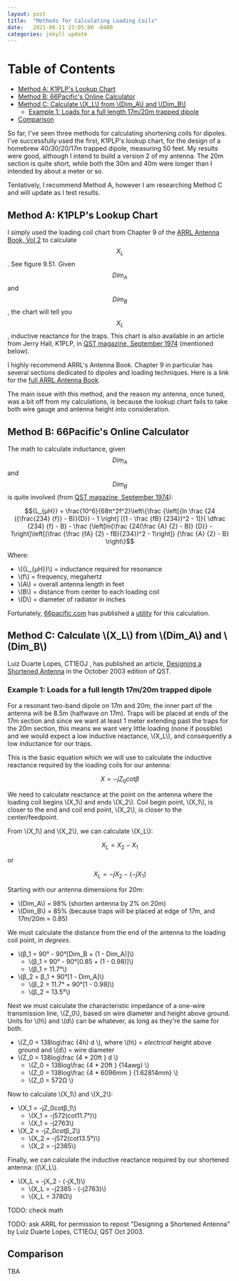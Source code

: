 ```yaml
---
layout: post
title:  "Methods for Calculating Loading Coils"
date:   2021-06-11 23:05:00 -0400
categories: jekyll update
---
```


<script src="https://polyfill.io/v3/polyfill.min.js?features=es6"></script>
<script id="MathJax-script" async src="/assets/js/npm/mathjax/es5/tex-mml-chtml.js"></script>

[TOC levels=2,4]: #

# Table of Contents
- [Method A: K1PLP's Lookup Chart](#method-a-k1plps-lookup-chart)
- [Method B: 66Pacific's Online Calculator](#method-b-66pacifics-online-calculator)
- [Method C: Calculate \\(X_L\\) from \\(Dim_A\\) and \\(Dim_B\\)](#method-c-calculate-x_l-from-dim_a-and-dim_b)
    - [Example 1: Loads for a full length 17m/20m trapped dipole](#example-1-loads-for-a-full-length-17m20m-trapped-dipole)
- [Comparison](#comparison)

So far, I've seen three methods for calculating shortening coils for
dipoles. I've successfully used the first, K1PLP's lookup chart, for the
design of a homebrew 40/30/20/17m trapped dipole, measuring 50 feet. My
results were good, although I intend to build a version 2 of my antenna.
The 20m section is quite short, while both the 30m and 40m were longer
than I intended by about a meter or so.

Tentatively, I recommend Method A, however I am researching Method C and
will update as I test results.

## Method A: K1PLP's Lookup Chart

I simply used the loading coil chart from Chapter 9 of the [ARRL Antenna
Book, Vol 2][antenna_book_vol2] to calculate $$X_L$$. See figure 9.51.
Given $${Dim_A}$$ and $${Dim_B}$$, the chart will tell you $$X_L$$,
inductive reactance for the traps. This chart is also available in an
article from Jerry Hall, K1PLP, in [QST magazine, September 1974][K1PLP]
(mentioned below).

I highly recommend ARRL's Antenna Book. Chapter 9 in particular has
several sections dedicated to dipoles and loading techniques. Here is a
link for the [full ARRL Antenna Book][antenna_book].

The main issue with this method, and the reason my antenna, once tuned,
was a bit off from my calculations, is because the lookup chart fails to
take both wire gauge and antenna height into consideration.

## Method B: 66Pacific's Online Calculator

The math to calculate inductance, given $${Dim_A}$$ and $${Dim_B}$$ is
quite involved (from [QST magazine, September 1974][K1PLP]):

$${L_{μH}} = \frac{10^6}{68π^2f^2}\left\{\frac {\left[{ln \frac {24 ({\frac{234} {f}} - B)}{D}} - 1 \right] [(1 - \frac {fB} {234})^2 - 1]}{ \dfrac {234} {f} - B} - \frac {\left[ln{\frac {24(\frac {A} {2} - B)} {D}} - 1\right]\left[(\frac {\frac {fA} {2} - fB}{234})^2 - 1\right]} {\frac {A} {2} - B} \right\}$$

Where:

* \\({L_{μH}}\\) = inductance required for resonance
* \\(f\\) = frequency, megahertz
* \\(A\\) = overall antenna length in feet
* \\(B\\) = distance from center to each loading coil
* \\(D\\) = diameter of radiator in inches

Fortunately, [66pacific.com][66pacific] has published a
[utility][coil-dipole-calculator] for this calculation.

<!--One word of caution: it seems that calculator can very highly sensitive-->
<!--to the total length of antenna in feet. For the 20m dipole, if you-->
<!--select 31 total feet, coils 13.9 feet from center, 14awg wire, and an-->
<!--operating frequency of 14Mhz, you get $${9.7μH}$$. For the same values,-->
<!--but with 32 total feet, the calculator shows $${4.5μH}$$. At 14MHz, this-->
<!--would correspond to 850Ω for $${9.7μH}$$ and 395Ω!-->

<!--IMO, these calculations are too sensitive and our design needs more-->
<!--fault tolerance than this; the doorknob caps may only be rated for 20%-->
<!--accuracy, and the homebrew coils can be a pain to wind to a precise-->
<!--inductance.-->

<!--Rather, I would recommend doing the math and looking up $$X_L$$ from the-->
<!--ARRL chart. It may be challenging to wind inductors for the exact value-->
<!--of your calculation and knowing the reactance will make it easier to see-->
<!--whether your traps are close enough or not.-->

## Method C: Calculate \\(X_L\\) from \\(Dim_A\\) and \\(Dim_B\\)

Luiz Duarte Lopes, CT1EOJ , has published an article, [Designing a
Shortened Antenna][CT1EOJ] in the October 2003 edition of QST.

### Example 1: Loads for a full length 17m/20m trapped dipole

For a resonant two-band dipole on 17m and 20m, the inner part of the
antenna will be 8.5m (halfwave on 17m). Traps will be placed at ends of
the 17m section and since we want at least 1 meter extending past the
traps for the 20m section, this means we want very little loading (none
if possible) and we would expect a low inductive reactance, \\(X_L\\),
and consequently a low inductance for our traps.

This is the basic equation which we will use to calculate the inductive
reactance required by the loading coils for our antenna:

$$X = -jZ_0cotβ$$

We need to calculate reactance at the point on the antenna where the
loading coil begins \\(X_1\\) and ends \\(X_2\\). Coil begin point,
\\(X_1\\), is closer to the end and coil end point, \\(X_2\\), is closer
to the center/feedpoint.

From \\(X_1\\) and \\(X_2\\), we can calculate \\(X_L\\):

$$X_L = X_2 - X_1$$

or

$$X_L = -jX_2 - (-jX_1)$$

Starting with our antenna dimensions for 20m:

* \\(Dim_A\\) = 98% (shorten antenna by 2% on 20m)
* \\(Dim_B\\) = 85% (because traps will be placed at edge of 17m, and
  17m/20m = 0.85)

We must calculate the distance from the end of the antenna to the
loading coil point, *in degrees*.

* \\(β_1 = 90° - 90°[Dim_B + (1 - Dim_A)]\\)
    * \\(β_1 = 90° - 90°[0.85 + (1 - 0.98)]\\)
    * \\(β_1 = 11.7°\\)
* \\(β_2 = β_1 + 90°[1 - Dim_A]\\)
    * \\(β_2 = 11.7° + 90°[1 - 0.98]\\)
    * \\(β_2 = 13.5°\\)

Next we must calculate the characteristic impedance of a one-wire
transmission line, \\(Z_0\\), based on wire diameter and height above
ground. Units for \\(h\\) and \\(d\\) can be whatever, as long as
they're the same for both.

* \\(Z_0 = 138log\frac {4h} d \\), where \\(h\\) = *electrical* height
  above ground and \\(d\\) = wire diameter
* \\(Z_0 = 138log\frac {4 * 20ft } d \\)
    * \\(Z_0 = 138log\frac {4 * 20ft } {14awg} \\)
    * \\(Z_0 = 138log\frac {4 * 6096mm } {1.62814mm} \\)
    * \\(Z_0 = 572Ω \\)

Now to calculate \\(X_1\\) and \\(X_2\\):

* \\(X_1 = -jZ_0cotβ_1\\)
    * \\(X_1 = -j572(cot11.7°)\\)
    * \\(X_1 = -j2763\\)
* \\(X_2 = -jZ_0cotβ_2\\)
    * \\(X_2 = -j572(cot13.5°)\\)
    * \\(X_2 = -j2385\\)
    
Finally, we can calculate the inductive reactance required by our
shortened antenna: ((\X_L\\).

* \\(X_L = -jX_2 - (-jX_1)\\)
    * \\(X_L = -j2385 - (-j2763)\\)
    * \\(X_L = 378Ω\\)

TODO: check math

TODO: ask ARRL for permission to repost "Designing a Shortened Antenna"
by Luiz Duarte Lopes, CT1EOJ, QST Oct 2003.

## Comparison

TBA

[K1PLP]: https://dxc.wc2l.com/QST_Sep_1974_p28-34_58.pdf
[antenna_book_vol2]: https://amzn.to/2TYz4Xj
[antenna_book]: https://amzn.to/3wgernK
[coil-dipole-calculator]: https://www.66pacific.com/calculators/coil-shortened-dipole-antenna-calculator.aspx
[66pacific]: https://66pacific.com
[CT1EOJ]: http://p1k.arrl.org/pubs_archive/104832

